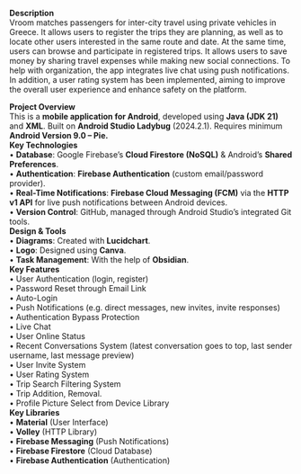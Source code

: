 **Description**  
Vroom matches passengers for inter-city travel using private vehicles in Greece. It allows users to register the trips they are planning, as well as to locate other users interested in the same route and date. At the same time, users can browse and participate in registered trips. It allows users to save money by sharing travel expenses while making new social connections. To help with organization, the app integrates live chat using push notifications. In addition, a user rating system has been implemented, aiming to improve the overall user experience and enhance safety on the platform.  
  
**Project Overview**  
This is a **mobile application for Android**, developed using **Java (JDK 21)** and **XML**. Built on **Android Studio Ladybug** (2024.2.1). Requires minimum **Android Version 9.0 – Pie.**  
**Key Technologies**  
•	**Database**: Google Firebase’s **Cloud Firestore (NoSQL)** & Android’s **Shared Preferences**.  
•	**Authentication**: **Firebase Authentication** (custom email/password provider).  
•	**Real-Time Notifications**: **Firebase Cloud Messaging (FCM)** via the **HTTP v1 API** for live push notifications between Android devices.  
•	**Version Control**: GitHub, managed through Android Studio’s integrated Git tools.  
**Design & Tools**  
•	**Diagrams**: Created with **Lucidchart**.  
•	**Logo**: Designed using **Canva**.  
•	**Task Management**: With the help of **Obsidian**.  
**Key Features**  
•	User Authentication (login, register)  
•	Password Reset through Email Link  
•	Auto-Login  
•	Push Notifications (e.g. direct messages, new invites, invite responses)  
•	Authentication Bypass Protection  
•	Live Chat  
•	User Online Status  
•	Recent Conversations System (latest conversation goes to top, last sender username, last message preview)  
•	User Invite System  
•	User Rating System  
•	Trip Search Filtering System  
•	Trip Addition, Removal.  
•	Profile Picture Select from Device Library  
**Key Libraries**  
•	**Material** (User Interface)  
•	**Volley** (HTTP Library)  
•	**Firebase Messaging** (Push Notifications)  
•	**Firebase Firestore** (Cloud Database)  
•	**Firebase Authentication** (Authentication)  
